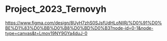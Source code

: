 # Project_2023_Ternovyh
https://www.figma.com/design/8UyH7zhS0SJsfUdHLoNlIR/%D0%91%D0%BE%D1%83%D0%BB%D0%B8%D0%BD%D0%B3?node-id=0-1&node-type=canvas&t=Lmov19NY9GYa4duJ-0
